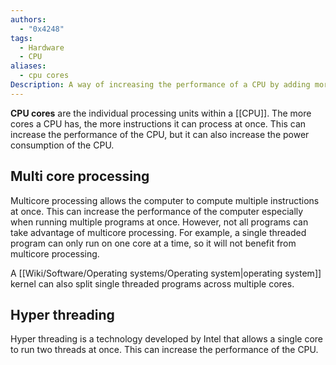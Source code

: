 ```yaml
---
authors:
  - "0x4248"
tags:
  - Hardware
  - CPU
aliases:
  - cpu cores
Description: A way of increasing the performance of a CPU by adding more processing units.
---
```

**CPU cores** are the individual processing units within a [[CPU]]. The more cores a CPU has, the more instructions it can process at once. This can increase the performance of the CPU, but it can also increase the power consumption of the CPU.

## Multi core processing
Multicore processing allows the computer to compute multiple instructions at once. This can increase the performance of the computer especially when running multiple programs at once. However, not all programs can take advantage of multicore processing. For example, a single threaded program can only run on one core at a time, so it will not benefit from multicore processing.

A [[Wiki/Software/Operating systems/Operating system|operating system]] kernel can also split single threaded programs across multiple cores.

## Hyper threading
Hyper threading is a technology developed by Intel that allows a single core to run two threads at once. This can increase the performance of the CPU.